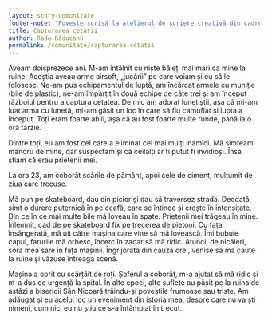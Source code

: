 ```yaml
---
layout: story-comunitate
footer-note: "Poveste scrisă la atelierul de scriere creativă din cadrul Școlii de Vară Voice Your Place: Curtea de Argeș."
title: Capturarea cetății
author: Radu Răducanu
permalink: /comunitate/capturarea-cetatii
---
```


Aveam doisprezece ani.  M-am întâlnit cu niște băieți mai mari ca mine la ruine. Aceștia aveau arme airsoft, „jucării” pe care voiam și eu să le folosesc. Ne-am pus echipamentul de luptă, am încărcat armele cu muniție (bile de plastic), ne-am împărțit în două echipe de câte trei și am început războiul pentru a captura cetatea. De mic am adorat lunetiștii, așa că mi-am luat arma cu lunetă, mi-am găsit un loc în care să fiu camuflat și lupta a început. Toți eram foarte abili, așa că au fost foarte multe runde, până la o oră târzie.

Dintre toți, eu am fost cel care a eliminat cei mai mulți inamici. Mă simțeam mândru de mine, dar suspectam și că ceilalți ar fi putut fi invidioși. Însă știam că erau prietenii mei.

La ora 23, am coborât scările de pământ, apoi cele de ciment, mulțumit de ziua care trecuse.

Mă pun pe skateboard, dau din picior și dau să traversez strada. Deodată, simt o durere puternică în pe ceafă, care se întinde și crește în intensitate. Din ce în ce mai multe bile mă loveau în spate. Prietenii mei trăgeau în mine. Înlemnit, cad de pe skateboard fix pe trecerea de pietoni. Cu fața însângerată, mă uit către mașina care vine să mă lovească. Îmi bubuie capul, farurile mă orbesc, încerc în zadar să mă ridic. 
Atunci, de nicăieri, sora mea sare în fața mașinii. Îngrijorată din cauza orei, venise să mă caute la ruine și văzuse întreaga scenă. 

Mașina a oprit cu scârțâit de roți. Șoferul a coborât, m-a ajutat să mă ridic și m-a dus de urgență la spital.
În alte epoci, alte suflete au pășit pe la ruina de astăzi a bisericii Sân Nicoară trăindu-și poveștile frumoase sau triste. Am adăugat și eu acelui loc un eveniment din istoria mea, despre care nu va ști nimeni, cum nici eu nu știu ce s-a întâmplat în trecut.